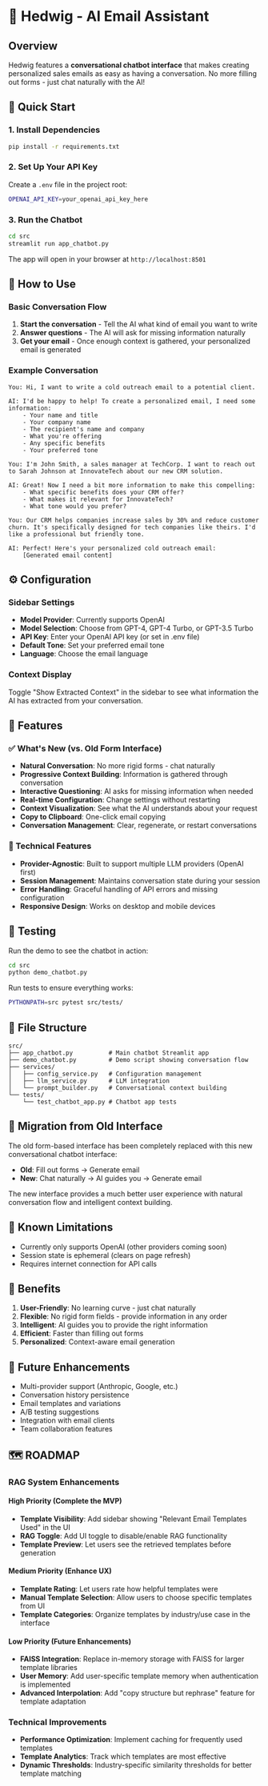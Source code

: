 # 🦉 Hedwig - AI Email Assistant

## Overview

Hedwig features a **conversational chatbot interface** that makes creating personalized sales emails as easy as having a conversation. No more filling out forms - just chat naturally with the AI!

## 🚀 Quick Start

### 1. Install Dependencies
```bash
pip install -r requirements.txt
```

### 2. Set Up Your API Key
Create a `.env` file in the project root:
```bash
OPENAI_API_KEY=your_openai_api_key_here
```

### 3. Run the Chatbot
```bash
cd src
streamlit run app_chatbot.py
```

The app will open in your browser at `http://localhost:8501`

## 💬 How to Use

### Basic Conversation Flow

1. **Start the conversation** - Tell the AI what kind of email you want to write
2. **Answer questions** - The AI will ask for missing information naturally
3. **Get your email** - Once enough context is gathered, your personalized email is generated

### Example Conversation

```
You: Hi, I want to write a cold outreach email to a potential client.

AI: I'd be happy to help! To create a personalized email, I need some information:
    - Your name and title
    - Your company name
    - The recipient's name and company
    - What you're offering
    - Any specific benefits
    - Your preferred tone

You: I'm John Smith, a sales manager at TechCorp. I want to reach out to Sarah Johnson at InnovateTech about our new CRM solution.

AI: Great! Now I need a bit more information to make this compelling:
    - What specific benefits does your CRM offer?
    - What makes it relevant for InnovateTech?
    - What tone would you prefer?

You: Our CRM helps companies increase sales by 30% and reduce customer churn. It's specifically designed for tech companies like theirs. I'd like a professional but friendly tone.

AI: Perfect! Here's your personalized cold outreach email:
    [Generated email content]
```

## ⚙️ Configuration

### Sidebar Settings

- **Model Provider**: Currently supports OpenAI
- **Model Selection**: Choose from GPT-4, GPT-4 Turbo, or GPT-3.5 Turbo
- **API Key**: Enter your OpenAI API key (or set in .env file)
- **Default Tone**: Set your preferred email tone
- **Language**: Choose the email language

### Context Display

Toggle "Show Extracted Context" in the sidebar to see what information the AI has extracted from your conversation.

## 🎯 Features

### ✅ What's New (vs. Old Form Interface)

- **Natural Conversation**: No more rigid forms - chat naturally
- **Progressive Context Building**: Information is gathered through conversation
- **Interactive Questioning**: AI asks for missing information when needed
- **Real-time Configuration**: Change settings without restarting
- **Context Visualization**: See what the AI understands about your request
- **Copy to Clipboard**: One-click email copying
- **Conversation Management**: Clear, regenerate, or restart conversations

### 🔧 Technical Features

- **Provider-Agnostic**: Built to support multiple LLM providers (OpenAI first)
- **Session Management**: Maintains conversation state during your session
- **Error Handling**: Graceful handling of API errors and missing configuration
- **Responsive Design**: Works on desktop and mobile devices

## 🧪 Testing

Run the demo to see the chatbot in action:
```bash
cd src
python demo_chatbot.py
```

Run tests to ensure everything works:
```bash
PYTHONPATH=src pytest src/tests/
```

## 📁 File Structure

```
src/
├── app_chatbot.py          # Main chatbot Streamlit app
├── demo_chatbot.py         # Demo script showing conversation flow
├── services/
│   ├── config_service.py   # Configuration management
│   ├── llm_service.py      # LLM integration
│   └── prompt_builder.py   # Conversational context building
└── tests/
    └── test_chatbot_app.py # Chatbot app tests
```

## 🔄 Migration from Old Interface

The old form-based interface has been completely replaced with this new conversational chatbot interface:

- **Old**: Fill out forms → Generate email
- **New**: Chat naturally → AI guides you → Generate email

The new interface provides a much better user experience with natural conversation flow and intelligent context building.

## 🚧 Known Limitations

- Currently only supports OpenAI (other providers coming soon)
- Session state is ephemeral (clears on page refresh)
- Requires internet connection for API calls

## 🎉 Benefits

1. **User-Friendly**: No learning curve - just chat naturally
2. **Flexible**: No rigid form fields - provide information in any order
3. **Intelligent**: AI guides you to provide the right information
4. **Efficient**: Faster than filling out forms
5. **Personalized**: Context-aware email generation

## 🔮 Future Enhancements

- Multi-provider support (Anthropic, Google, etc.)
- Conversation history persistence
- Email templates and variations
- A/B testing suggestions
- Integration with email clients
- Team collaboration features

## 🗺️ ROADMAP

### RAG System Enhancements

#### High Priority (Complete the MVP)
- **Template Visibility**: Add sidebar showing "Relevant Email Templates Used" in the UI
- **RAG Toggle**: Add UI toggle to disable/enable RAG functionality
- **Template Preview**: Let users see the retrieved templates before generation

#### Medium Priority (Enhance UX)
- **Template Rating**: Let users rate how helpful templates were
- **Manual Template Selection**: Allow users to choose specific templates from UI
- **Template Categories**: Organize templates by industry/use case in the interface

#### Low Priority (Future Enhancements)
- **FAISS Integration**: Replace in-memory storage with FAISS for larger template libraries
- **User Memory**: Add user-specific template memory when authentication is implemented
- **Advanced Interpolation**: Add "copy structure but rephrase" feature for template adaptation

### Technical Improvements
- **Performance Optimization**: Implement caching for frequently used templates
- **Template Analytics**: Track which templates are most effective
- **Dynamic Thresholds**: Industry-specific similarity thresholds for better template matching 